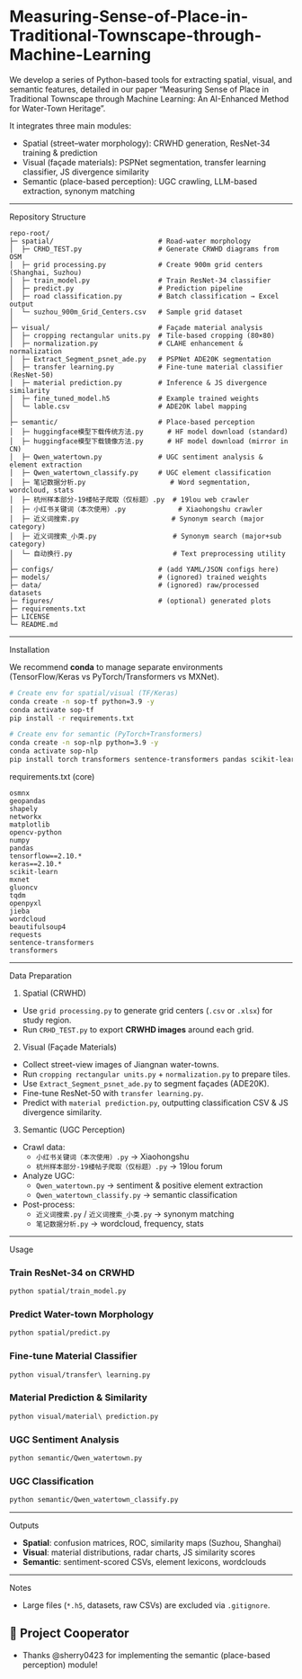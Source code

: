 # Measuring-Sense-of-Place-in-Traditional-Townscape-through-Machine-Learning
We develop a series of Python-based tools for extracting spatial, visual, and semantic features, detailed in our paper “Measuring Sense of Place in Traditional Townscape through Machine Learning: An AI-Enhanced Method for Water-Town Heritage”.
 

It integrates three main modules:  
- Spatial (street–water morphology): CRWHD generation, ResNet-34 training & prediction  
- Visual (façade materials): PSPNet segmentation, transfer learning classifier, JS divergence similarity  
- Semantic (place-based perception): UGC crawling, LLM-based extraction, synonym matching  

---

  Repository Structure
```
repo-root/
├─ spatial/                          # Road-water morphology
│  ├─ CRHD_TEST.py                   # Generate CRWHD diagrams from OSM
│  ├─ grid processing.py             # Create 900m grid centers (Shanghai, Suzhou)
│  ├─ train_model.py                 # Train ResNet-34 classifier
│  ├─ predict.py                     # Prediction pipeline
│  ├─ road classification.py         # Batch classification → Excel output
│  └─ suzhou_900m_Grid_Centers.csv   # Sample grid dataset
│
├─ visual/                           # Façade material analysis
│  ├─ cropping rectangular units.py  # Tile-based cropping (80×80)
│  ├─ normalization.py               # CLAHE enhancement & normalization
│  ├─ Extract_Segment_psnet_ade.py   # PSPNet ADE20K segmentation
│  ├─ transfer learning.py           # Fine-tune material classifier (ResNet-50)
│  ├─ material prediction.py         # Inference & JS divergence similarity
│  ├─ fine_tuned_model.h5            # Example trained weights
│  └─ lable.csv                      # ADE20K label mapping
│
├─ semantic/                         # Place-based perception
│  ├─ huggingface模型下载传统方法.py      # HF model download (standard)
│  ├─ huggingface模型下载镜像方法.py      # HF model download (mirror in CN)
│  ├─ Qwen_watertown.py              # UGC sentiment analysis & element extraction
│  ├─ Qwen_watertown_classify.py     # UGC element classification
│  ├─ 笔记数据分析.py                     # Word segmentation, wordcloud, stats
│  ├─ 杭州样本部分-19楼帖子爬取（仅标题）.py  # 19lou web crawler
│  ├─ 小红书关键词（本次使用）.py             # Xiaohongshu crawler
│  ├─ 近义词搜索.py                       # Synonym search (major category)
│  ├─ 近义词搜索_小类.py                   # Synonym search (major+sub category)
│  └─ 自动换行.py                         # Text preprocessing utility
│
├─ configs/                          # (add YAML/JSON configs here)
├─ models/                           # (ignored) trained weights
├─ data/                             # (ignored) raw/processed datasets
├─ figures/                          # (optional) generated plots
├─ requirements.txt
├─ LICENSE
└─ README.md
```

---

 Installation

We recommend **conda** to manage separate environments (TensorFlow/Keras vs PyTorch/Transformers vs MXNet).

```bash
# Create env for spatial/visual (TF/Keras)
conda create -n sop-tf python=3.9 -y
conda activate sop-tf
pip install -r requirements.txt

# Create env for semantic (PyTorch+Transformers)
conda create -n sop-nlp python=3.9 -y
conda activate sop-nlp
pip install torch transformers sentence-transformers pandas scikit-learn
```

requirements.txt (core)
```
osmnx
geopandas
shapely
networkx
matplotlib
opencv-python
numpy
pandas
tensorflow==2.10.*
keras==2.10.*
scikit-learn
mxnet
gluoncv
tqdm
openpyxl
jieba
wordcloud
beautifulsoup4
requests
sentence-transformers
transformers
```

---

 Data Preparation

1. Spatial (CRWHD)
- Use `grid processing.py` to generate grid centers (`.csv` or `.xlsx`) for study region.  
- Run `CRHD_TEST.py` to export **CRWHD images** around each grid.  

2. Visual (Façade Materials)
- Collect street-view images of Jiangnan water-towns.  
- Run `cropping rectangular units.py` + `normalization.py` to prepare tiles.  
- Use `Extract_Segment_psnet_ade.py` to segment façades (ADE20K).  
- Fine-tune ResNet-50 with `transfer learning.py`.  
- Predict with `material prediction.py`, outputting classification CSV & JS divergence similarity.  

3. Semantic (UGC Perception)
- Crawl data:  
  - `小红书关键词（本次使用）.py` → Xiaohongshu  
  - `杭州样本部分-19楼帖子爬取（仅标题）.py` → 19lou forum  
- Analyze UGC:  
  - `Qwen_watertown.py` → sentiment & positive element extraction  
  - `Qwen_watertown_classify.py` → semantic classification  
- Post-process:  
  - `近义词搜索.py` / `近义词搜索_小类.py` → synonym matching  
  - `笔记数据分析.py` → wordcloud, frequency, stats  

---

Usage

### Train ResNet-34 on CRWHD
```bash
python spatial/train_model.py
```

### Predict Water-town Morphology
```bash
python spatial/predict.py
```

### Fine-tune Material Classifier
```bash
python visual/transfer\ learning.py
```

### Material Prediction & Similarity
```bash
python visual/material\ prediction.py
```

### UGC Sentiment Analysis
```bash
python semantic/Qwen_watertown.py
```

### UGC Classification
```bash
python semantic/Qwen_watertown_classify.py
```

---

Outputs
- **Spatial**: confusion matrices, ROC, similarity maps (Suzhou, Shanghai)  
- **Visual**: material distributions, radar charts, JS similarity scores  
- **Semantic**: sentiment-scored CSVs, element lexicons, wordclouds




---

Notes
- Large files (`*.h5`, datasets, raw CSVs) are excluded via `.gitignore`.  

## 👥 Project Cooperator
- Thanks @sherry0423 for implementing the semantic (place-based perception) module!
